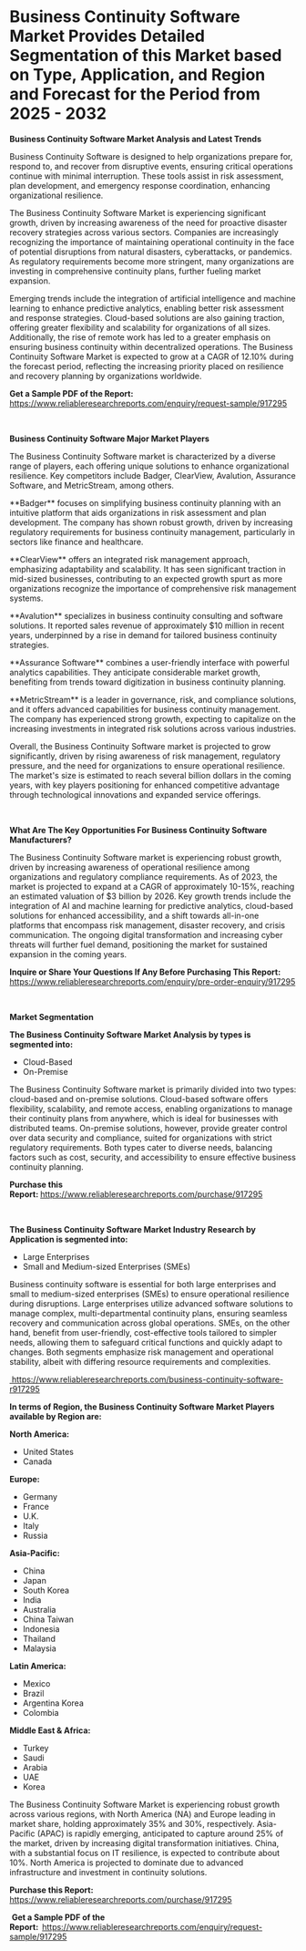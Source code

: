 <p><h1>Business Continuity Software Market Provides Detailed Segmentation of this Market based on Type, Application, and Region and Forecast for the Period from 2025 - 2032</h1></p><p><strong>Business Continuity Software Market Analysis and Latest Trends</strong></p>
<p><p>Business Continuity Software is designed to help organizations prepare for, respond to, and recover from disruptive events, ensuring critical operations continue with minimal interruption. These tools assist in risk assessment, plan development, and emergency response coordination, enhancing organizational resilience.</p><p>The Business Continuity Software Market is experiencing significant growth, driven by increasing awareness of the need for proactive disaster recovery strategies across various sectors. Companies are increasingly recognizing the importance of maintaining operational continuity in the face of potential disruptions from natural disasters, cyberattacks, or pandemics. As regulatory requirements become more stringent, many organizations are investing in comprehensive continuity plans, further fueling market expansion.</p><p>Emerging trends include the integration of artificial intelligence and machine learning to enhance predictive analytics, enabling better risk assessment and response strategies. Cloud-based solutions are also gaining traction, offering greater flexibility and scalability for organizations of all sizes. Additionally, the rise of remote work has led to a greater emphasis on ensuring business continuity within decentralized operations. The Business Continuity Software Market is expected to grow at a CAGR of 12.10% during the forecast period, reflecting the increasing priority placed on resilience and recovery planning by organizations worldwide.</p></p>
<p><strong>Get a Sample PDF of the Report:&nbsp;</strong> <a href="https://www.reliableresearchreports.com/enquiry/request-sample/917295?utm_campaign=3324&utm_medium=2&utm_source=Github&utm_content=ia&utm_term=16042025&utm_id=business-continuity-software">https://www.reliableresearchreports.com/enquiry/request-sample/917295</a></p>
<p>&nbsp;</p>
<p><strong>Business Continuity Software Major Market Players</strong></p>
<p><p>The Business Continuity Software market is characterized by a diverse range of players, each offering unique solutions to enhance organizational resilience. Key competitors include Badger, ClearView, Avalution, Assurance Software, and MetricStream, among others.</p><p>**Badger** focuses on simplifying business continuity planning with an intuitive platform that aids organizations in risk assessment and plan development. The company has shown robust growth, driven by increasing regulatory requirements for business continuity management, particularly in sectors like finance and healthcare.</p><p>**ClearView** offers an integrated risk management approach, emphasizing adaptability and scalability. It has seen significant traction in mid-sized businesses, contributing to an expected growth spurt as more organizations recognize the importance of comprehensive risk management systems.</p><p>**Avalution** specializes in business continuity consulting and software solutions. It reported sales revenue of approximately $10 million in recent years, underpinned by a rise in demand for tailored business continuity strategies.</p><p>**Assurance Software** combines a user-friendly interface with powerful analytics capabilities. They anticipate considerable market growth, benefiting from trends toward digitization in business continuity planning.</p><p>**MetricStream** is a leader in governance, risk, and compliance solutions, and it offers advanced capabilities for business continuity management. The company has experienced strong growth, expecting to capitalize on the increasing investments in integrated risk solutions across various industries.</p><p>Overall, the Business Continuity Software market is projected to grow significantly, driven by rising awareness of risk management, regulatory pressure, and the need for organizations to ensure operational resilience. The market's size is estimated to reach several billion dollars in the coming years, with key players positioning for enhanced competitive advantage through technological innovations and expanded service offerings.</p></p>
<p>&nbsp;</p>
<p><strong>What Are The Key Opportunities For Business Continuity Software Manufacturers?</strong></p>
<p><p>The Business Continuity Software market is experiencing robust growth, driven by increasing awareness of operational resilience among organizations and regulatory compliance requirements. As of 2023, the market is projected to expand at a CAGR of approximately 10-15%, reaching an estimated valuation of $3 billion by 2026. Key growth trends include the integration of AI and machine learning for predictive analytics, cloud-based solutions for enhanced accessibility, and a shift towards all-in-one platforms that encompass risk management, disaster recovery, and crisis communication. The ongoing digital transformation and increasing cyber threats will further fuel demand, positioning the market for sustained expansion in the coming years.</p></p>
<p><strong>Inquire or Share Your Questions If Any Before Purchasing This Report:</strong> <a href="https://www.reliableresearchreports.com/enquiry/pre-order-enquiry/917295?utm_campaign=3324&utm_medium=2&utm_source=Github&utm_content=ia&utm_term=16042025&utm_id=business-continuity-software">https://www.reliableresearchreports.com/enquiry/pre-order-enquiry/917295</a></p>
<p>&nbsp;</p>
<p><strong>Market Segmentation</strong></p>
<p><strong>The Business Continuity Software Market Analysis by types is segmented into:</strong></p>
<p><ul><li>Cloud-Based</li><li>On-Premise</li></ul></p>
<p><p>The Business Continuity Software market is primarily divided into two types: cloud-based and on-premise solutions. Cloud-based software offers flexibility, scalability, and remote access, enabling organizations to manage their continuity plans from anywhere, which is ideal for businesses with distributed teams. On-premise solutions, however, provide greater control over data security and compliance, suited for organizations with strict regulatory requirements. Both types cater to diverse needs, balancing factors such as cost, security, and accessibility to ensure effective business continuity planning.</p></p>
<p><strong>Purchase this Report:&nbsp;</strong><a href="https://www.reliableresearchreports.com/purchase/917295?utm_campaign=3324&utm_medium=2&utm_source=Github&utm_content=ia&utm_term=16042025&utm_id=business-continuity-software">https://www.reliableresearchreports.com/purchase/917295</a></p>
<p>&nbsp;</p>
<p><strong>The Business Continuity Software Market Industry Research by Application is segmented into:</strong></p>
<p><ul><li>Large Enterprises</li><li>Small and Medium-sized Enterprises (SMEs)</li></ul></p>
<p><p>Business continuity software is essential for both large enterprises and small to medium-sized enterprises (SMEs) to ensure operational resilience during disruptions. Large enterprises utilize advanced software solutions to manage complex, multi-departmental continuity plans, ensuring seamless recovery and communication across global operations. SMEs, on the other hand, benefit from user-friendly, cost-effective tools tailored to simpler needs, allowing them to safeguard critical functions and quickly adapt to changes. Both segments emphasize risk management and operational stability, albeit with differing resource requirements and complexities.</p></p>
<p><a href="https://www.reliableresearchreports.com/business-continuity-software-r917295?utm_campaign=3324&utm_medium=2&utm_source=Github&utm_content=ia&utm_term=16042025&utm_id=business-continuity-software">&nbsp;https://www.reliableresearchreports.com/business-continuity-software-r917295</a></p>
<p><strong>In terms of Region, the Business Continuity Software Market Players available by Region are:</strong></p>
<p>
    <p> <strong> North America: </strong>
        <ul>
            <li>United States</li>
            <li>Canada</li>
        </ul>
        </p> 
    <p> <strong> Europe: </strong>
        <ul>
            <li>Germany</li>
            <li>France</li>
            <li>U.K.</li>
            <li>Italy</li>
            <li>Russia</li>
        </ul>
        </p> 
    <p> <strong> Asia-Pacific: </strong>
        <ul>
            <li>China</li>
            <li>Japan</li>
            <li>South Korea</li>
            <li>India</li>
            <li>Australia</li>
            <li>China Taiwan</li>
            <li>Indonesia</li>
            <li>Thailand</li>
            <li>Malaysia</li>
        </ul>
        </p> 
    <p> <strong> Latin America: </strong>
        <ul>
            <li>Mexico</li>
            <li>Brazil</li>
            <li>Argentina Korea</li>
            <li>Colombia</li>
        </ul>
        </p> 
    <p> <strong> Middle East & Africa: </strong>
        <ul>
            <li>Turkey</li>
            <li>Saudi</li>
            <li>Arabia</li>
            <li>UAE</li>
            <li>Korea</li>
        </ul>
    </p>
    </p>
<p><p>The Business Continuity Software Market is experiencing robust growth across various regions, with North America (NA) and Europe leading in market share, holding approximately 35% and 30%, respectively. Asia-Pacific (APAC) is rapidly emerging, anticipated to capture around 25% of the market, driven by increasing digital transformation initiatives. China, with a substantial focus on IT resilience, is expected to contribute about 10%. North America is projected to dominate due to advanced infrastructure and investment in continuity solutions.</p></p>
<p><strong>Purchase this Report: </strong><a href="https://www.reliableresearchreports.com/purchase/917295?utm_campaign=3324&utm_medium=2&utm_source=Github&utm_content=ia&utm_term=16042025&utm_id=business-continuity-software">https://www.reliableresearchreports.com/purchase/917295</a></p>
<p>&nbsp;<strong>Get a Sample PDF of the Report:&nbsp;&nbsp;</strong><a href="https://www.reliableresearchreports.com/enquiry/request-sample/917295?utm_campaign=3324&utm_medium=2&utm_source=Github&utm_content=ia&utm_term=16042025&utm_id=business-continuity-software">https://www.reliableresearchreports.com/enquiry/request-sample/917295</a></p>
<p><strong></strong></p>
<p><p></p><p></p><p></p></p>